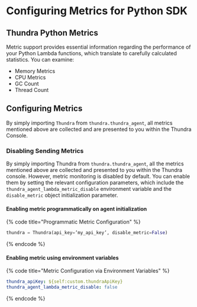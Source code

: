 # Configuring Metrics for Python SDK

## Thundra Python Metrics

Metric support provides essential information regarding the performance of your Python Lambda functions, which translate to carefully calculated statistics. You can examine:

* Memory Metrics
* CPU Metrics
* GC Count
* Thread Count

## Configuring Metrics

By simply importing `Thundra` from `thundra.thundra_agent`, all metrics mentioned above are collected and are presented to you within the Thundra Console.&#x20;

### Disabling Sending Metrics

By simply importing Thundra from `thundra.thundra_agent`, all the metrics mentioned above are collected and presented to you within the Thundra console. However, metric monitoring is disabled by default. You can enable them by setting the relevant configuration parameters, which include the `thundra_agent_lambda_metric_disable` environment variable and the `disable_metric` object initialization parameter.

#### Enabling metric programmatically on agent initialization

{% code title="Programmatic Metric Configuration" %}
```python
thundra = Thundra(api_key=’my_api_key’, disable_metric=False)
```
{% endcode %}

#### Enabling metric using environment variables

{% code title="Metric Configuration via Environment Variables" %}
```yaml
thundra_apiKey: ${self:custom.thundraApiKey}
thundra_agent_lambda_metric_disable: false
```
{% endcode %}

